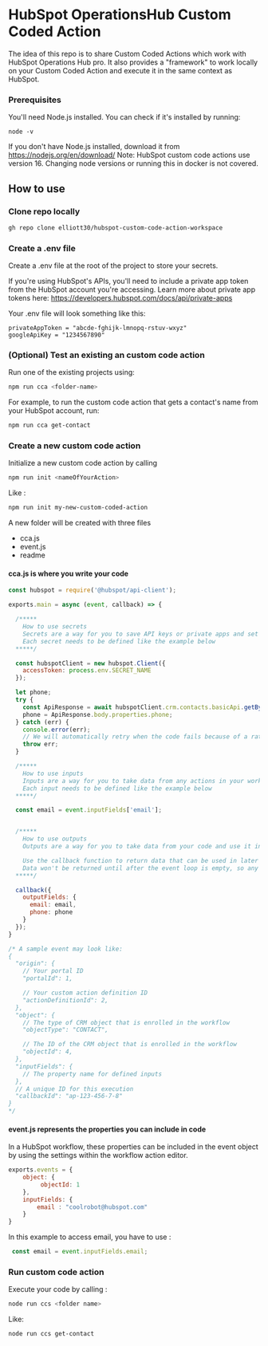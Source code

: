 # HubSpot OperationsHub Custom Coded Action


The idea of this repo is to share Custom Coded Actions which work with HubSpot Operations Hub pro. 
It also provides a "framework" to work locally on your Custom Coded Action and execute it in the same context as HubSpot. 

### Prerequisites

You'll need Node.js installed. You can check if it's installed by running:
```
node -v
```
If you don't have Node.js installed, download it from https://nodejs.org/en/download/
Note: HubSpot custom code actions use version 16. Changing node versions or running this in docker is not covered.

## How to use

### Clone repo locally
```bash
gh repo clone elliott30/hubspot-custom-code-action-workspace
```
### Create a .env file

Create a .env file at the root of the project to store your secrets.

If you're using HubSpot's APIs, you'll need to include a private app token from the HubSpot account you're accessing. Learn more about private app tokens here: https://developers.hubspot.com/docs/api/private-apps

Your .env file will look something like this:
```
privateAppToken = "abcde-fghijk-lmnopq-rstuv-wxyz"
googleApiKey = "1234567890"
```

### (Optional) Test an existing an custom code action

Run one of the existing projects using:

```bash
npm run cca <folder-name>
```
For example, to run the custom code action that gets a contact's name from your HubSpot account, run:
```bash
npm run cca get-contact
```


### Create a new custom code action 


Initialize a new custom code action by calling 

```bash
npm run init <nameOfYourAction>
```

Like :

```bash
npm run init my-new-custom-coded-action
```
A new folder will be created with three files
- cca.js
- event.js
- readme


#### cca.js is where you write your code

```JavaScript 
const hubspot = require('@hubspot/api-client');

exports.main = async (event, callback) => {

  /*****
    How to use secrets
    Secrets are a way for you to save API keys or private apps and set them as a variable to use anywhere in your code
    Each secret needs to be defined like the example below
  *****/

  const hubspotClient = new hubspot.Client({
    accessToken: process.env.SECRET_NAME
  });

  let phone;
  try {
    const ApiResponse = await hubspotClient.crm.contacts.basicApi.getById(event.object.objectId, ["phone"]);
    phone = ApiResponse.body.properties.phone;
  } catch (err) {
    console.error(err);
    // We will automatically retry when the code fails because of a rate limiting error from the HubSpot API.
    throw err;
  }

  /*****
    How to use inputs
    Inputs are a way for you to take data from any actions in your workflow and use it in your code instead of having to call the HubSpot API to get that same data.
    Each input needs to be defined like the example below
  *****/

  const email = event.inputFields['email'];


  /*****
    How to use outputs
    Outputs are a way for you to take data from your code and use it in later workflows actions

    Use the callback function to return data that can be used in later actions.
    Data won't be returned until after the event loop is empty, so any code after this will still execute.
  *****/

  callback({
    outputFields: {
      email: email,
      phone: phone
    }
  });
}

/* A sample event may look like:
{
  "origin": {
    // Your portal ID
    "portalId": 1,

    // Your custom action definition ID
    "actionDefinitionId": 2,
  },
  "object": {
    // The type of CRM object that is enrolled in the workflow
    "objectType": "CONTACT",

    // The ID of the CRM object that is enrolled in the workflow
    "objectId": 4,
  },
  "inputFields": {
    // The property name for defined inputs
  },
  // A unique ID for this execution
  "callbackId": "ap-123-456-7-8"
}
*/
```

#### event.js represents the properties you can include in code

In a HubSpot workflow, these properties can be included in the event object by using the settings within the workflow action editor.


```JavaScript
exports.events = {
    object: {
         objectId: 1
    },
    inputFields: {
        email : "coolrobot@hubspot.com"
    }
}
```

In this example to access email, you have to use : 

```JavaScript
 const email = event.inputFields.email;
```

### Run custom code action

Execute your code by calling : 

```bash
node run ccs <folder name> 
```

Like:

```bash
node run ccs get-contact 
```